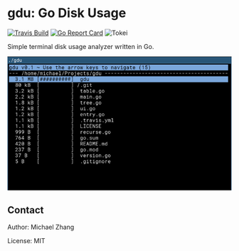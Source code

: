 gdu: Go Disk Usage
==================

[![Travis Build](https://api.travis-ci.org/iptq/gdu.svg?branch=master)](https://travis-ci.org/iptq/gdu)
[![Go Report Card](https://goreportcard.com/badge/github.com/iptq/gdu)](https://goreportcard.com/report/github.com/iptq/gdu)
![Tokei](https://tokei.rs/b1/github/iptq/gdu)

Simple terminal disk usage analyzer written in Go.

![Screenshot](doc/screenshot.png)

Contact
-------

Author: Michael Zhang

License: MIT
